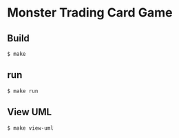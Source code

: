 # Monster Trading Card Game


## Build
`$ make`


## run
`$ make run`


## View UML
`$ make view-uml`
